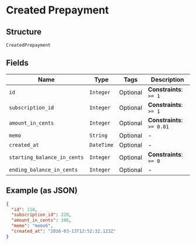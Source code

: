 
# Created Prepayment

## Structure

`CreatedPrepayment`

## Fields

| Name | Type | Tags | Description |
|  --- | --- | --- | --- |
| `id` | `Integer` | Optional | **Constraints**: `>= 1` |
| `subscription_id` | `Integer` | Optional | **Constraints**: `>= 1` |
| `amount_in_cents` | `Integer` | Optional | **Constraints**: `>= 0.01` |
| `memo` | `String` | Optional | - |
| `created_at` | `DateTime` | Optional | - |
| `starting_balance_in_cents` | `Integer` | Optional | **Constraints**: `>= 0` |
| `ending_balance_in_cents` | `Integer` | Optional | - |

## Example (as JSON)

```json
{
  "id": 110,
  "subscription_id": 220,
  "amount_in_cents": 196,
  "memo": "memo6",
  "created_at": "2016-03-13T12:52:32.123Z"
}
```

